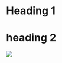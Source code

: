 <!--THis content won't appear?-->

<head>
  <meta name="description" content="Hello World" />
  <meta name="title" property="og:title" content="Yes???" />
  <meta property="og:type" content="wasn't expecting a response" />
  <meta name="image" property="og:image" content="ok" />
  <meta name="description" property="og:description" content="alight" />
  <meta name="author" content="bbbu" />
</head>

# Heading 1
# heading 2

![](https://drossds.github.io/Dan_Data_Science_Portfolio/Images/Classification_Titanic/Correlation_Matrix_small.png)
